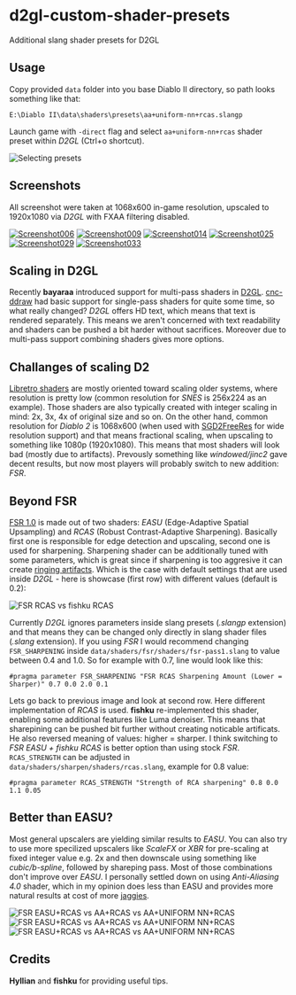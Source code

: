 # d2gl-custom-shader-presets
Additional slang shader presets for D2GL

## Usage

Copy provided `data` folder into you base Diablo II directory, so path looks something like that:

`E:\Diablo II\data\shaders\presets\aa+uniform-nn+rcas.slangp`

Launch game with `-direct` flag and select `aa+uniform-nn+rcas` shader preset within *D2GL* (Ctrl+o shortcut).

![Selecting presets](./screenshots/preset.png)

## Screenshots

All screenshot were taken at 1068x600 in-game resolution, upscaled to 1920x1080 via *D2GL* with FXAA filtering disabled.

[![Screenshot006](./screenshots/Screenshot006s.png)](./screenshots/Screenshot006.png) [![Screenshot009](./screenshots/Screenshot009s.png)](./screenshots/Screenshot009.png)
[![Screenshot014](./screenshots/Screenshot014s.png)](./screenshots/Screenshot014.png) [![Screenshot025](./screenshots/Screenshot025s.png)](./screenshots/Screenshot025.png)
[![Screenshot029](./screenshots/Screenshot029s.png)](./screenshots/Screenshot029.png) [![Screenshot033](./screenshots/Screenshot033s.png)](./screenshots/Screenshot033.png)

## Scaling in D2GL

Recently **bayaraa** introduced support for multi-pass shaders in [D2GL](https://github.com/bayaraa/d2gl). [cnc-ddraw](https://github.com/FunkyFr3sh/cnc-ddraw) had basic support for single-pass shaders for quite some time, so what really changed? *D2GL* offers HD text, which means that text is rendered separately. This means we aren't concerned with text readability and shaders can be pushed a bit harder without sacrifices. Moreover due to multi-pass support combining shaders gives more options.

## Challanges of scaling D2

[Libretro shaders](https://github.com/libretro/slang-shaders) are mostly oriented toward scaling older systems, where resolution is pretty low (common resolution for *SNES* is 256x224 as an example). Those shaders are also typically created with integer scaling in mind: 2x, 3x, 4x of original size and so on. On the other hand, common resolution for *Diablo 2* is 1068x600 (when used with [SGD2FreeRes](https://github.com/mir-diablo-ii-tools/SlashGaming-Diablo-II-Free-Resolution) for wide resolution support) and that means fractional scaling, when upscaling to something like 1080p (1920x1080). This means that most shaders will look bad (mostly due to artifacts). Prevously something like *windowed/jinc2* gave decent results, but now most players will probably switch to new addition: *FSR*.

## Beyond FSR

[FSR 1.0](https://gpuopen.com/fidelityfx-superresolution/#howitworks) is made out of two shaders: *EASU* (Edge-Adaptive Spatial Upsampling) and *RCAS* (Robust Contrast-Adaptive Sharpening). Basically first one is responsible for edge detection and upscaling, second one is used for sharpening. Sharpening shader can be additionally tuned with some parameters, which is great since if sharpening is too aggresive it can create [ringing artifacts](https://en.wikipedia.org/wiki/Ringing_artifacts). Which is the case with default settings that are used inside *D2GL* - here is showcase (first row) with different values (default is 0.2):

![FSR RCAS vs fishku RCAS](./screenshots/comparison1.png)

Currently *D2GL* ignores parameters inside slang presets (*.slangp* extension) and that means they can be changed only directly in slang shader files (*.slang* extension). If you using *FSR* I would recommend changing `FSR_SHARPENING` inside `data/shaders/fsr/shaders/fsr-pass1.slang` to value between 0.4 and 1.0. So for example with 0.7, line would look like this:

`#pragma parameter FSR_SHARPENING "FSR RCAS Sharpening Amount (Lower = Sharper)" 0.7 0.0 2.0 0.1`

Lets go back to previous image and look at second row. Here different implementation of *RCAS* is used. **fishku** re-implemented this shader, enabling some additional features like Luma denoiser. This means that sharepining can be pushed bit further without creating noticable artificats. He also reversed meaning of values: higher = sharper. I think switching to *FSR EASU + fishku RCAS* is better option than using stock *FSR*. `RCAS_STRENGTH` can be adjusted in `data/shaders/sharpen/shaders/rcas.slang`, example for 0.8 value:

`#pragma parameter RCAS_STRENGTH "Strength of RCA sharpening" 0.8 0.0 1.1 0.05`

## Better than EASU?

Most general upscalers are yielding similar results to *EASU*. You can also try to use more specilized upscalers like *ScaleFX* or *XBR* for pre-scaling at fixed integer value e.g. 2x and then downscale using something like *cubic/b-spline*, followed by shareping pass. Most of those combinations don't improve over *EASU*. I personally settled down on using *Anti-Aliasing 4.0* shader, which in my opinion does less than EASU and provides more natural results at cost of more [jaggies](https://en.wikipedia.org/wiki/Jaggies). 

![FSR EASU+RCAS vs AA+RCAS vs AA+UNIFORM NN+RCAS](./screenshots/comparison2.png)
![FSR EASU+RCAS vs AA+RCAS vs AA+UNIFORM NN+RCAS](./screenshots/comparison3.png)
![FSR EASU+RCAS vs AA+RCAS vs AA+UNIFORM NN+RCAS](./screenshots/comparison4.png)

## Credits

**Hyllian** and **fishku** for providing useful tips.
